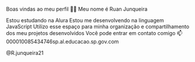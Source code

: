 Boas vindas ao meu perfil 💙💙
Meu nome é Ruan Junqueira

Estou estudando na Alura
Estou me desenvolvendo na linguagem JavaScript
Utilizo esse espaço para minha organização e compartilhamento dos meu projetos desenvolvidos
Você pode entrar em contato comigo 📫
000010085434746sp.al.educacao.sp.gov.com

@R.junqueira21
